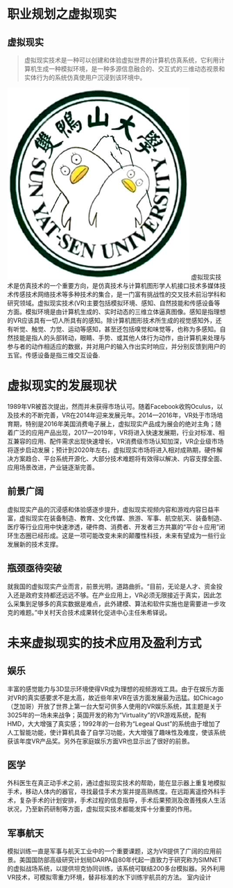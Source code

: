 # 职业规划之虚拟现实
## 虚拟现实
>虚拟现实技术是一种可以创建和体验虚拟世界的计算机仿真系统，它利用计算机生成一种模拟环境，是一种多源信息融合的、交互式的三维动态视景和实体行为的系统仿真使用户沉浸到该环境中。

![](images/1.jpg)
虚拟现实技术是仿真技术的一个重要方向，是仿真技术与计算机图形学人机接口技术多媒体技术传感技术网络技术等多种技术的集合，是一门富有挑战性的交叉技术前沿学科和研究领域。虚拟现实技术(VR)主要包括模拟环境、感知、自然技能和传感设备等方面。模拟环境是由计算机生成的、实时动态的三维立体逼真图像。感知是指理想的VR应该具有一切人所具有的感知。除计算机图形技术所生成的视觉感知外，还有听觉、触觉、力觉、运动等感知，甚至还包括嗅觉和味觉等，也称为多感知。自然技能是指人的头部转动，眼睛、手势、或其他人体行为动作，由计算机来处理与参与者的动作相适应的数据，并对用户的输入作出实时响应，并分别反馈到用户的五官。传感设备是指三维交互设备.

# 虚拟现实的发展现状
1989年VR被首次提出，然而并未获得市场认可。随着Facebook收购Oculus，以及技术的不断完善，VR在2014年迎来发展元年。2014—2016年，VR处于市场培育期，特别是2016年美国消费电子展上，虚拟现实产品成为展会的绝对主角；随着广泛的应用产品出现，2017—2019年，VR将进入快速发展期，行业对标准、相互兼容的应用、配件需求出现快速增长，VR消费级市场认知加深，VR企业级市场将逐步启动发展；预计到2020年左右，虚拟现实市场将进入相对成熟期，硬件解决方案趋合、平台系统开源化、大部分技术难题将有效得以解决、内容支撑全面、应用场景改进，产业链逐渐完善。
## 前景广阔
虚拟现实产品的沉浸感和体验感逐步提升，虚拟现实视频内容和游戏内容日益丰富，虚拟现实在装备制造、教育、文化传媒、旅游、军事、航空航天、装备制造、医疗等行业应用中快速渗透，硬件商、消费者、开发者三方共赢的“平台＋应用”闭环生态圈已经形成。这是一项可能改变未来的颠覆性科技，未来有望成为一些行业发展新的技术支撑。
## 瓶颈亟待突破
就我国的虚拟现实产业而言，前景光明，道路曲折。“目前，无论是人才、资金投入还是政府支持都还远远不够。在产业应用上，VR必须无限接近于真实，因此怎么采集到足够多的真实数据是难点，此外建模、算法和软件实施也是需要进一步攻克的难题。”中关村天合技术成果转化促进中心主任朱希铎说。

# 未来虚拟现实的技术应用及盈利方式
## 娱乐
丰富的感觉能力与3D显示环境使得VR成为理想的视频游戏工具。由于在娱乐方面对VR的真实感要求不是太高，故近些年来VR在该方面发展最为迅猛。如Chicago（芝加哥）开放了世界上第一台大型可供多人使用的VR娱乐系统，其主题是关于3025年的一场未来战争；英国开发的称为“Virtuality”的VR游戏系统，配有HMD，大大增强了真实感；1992年的一台称为“Legeal Qust”的系统由于增加了人工智能功能，使计算机具备了自学习功能，大大增强了趣味性及难度，使该系统获该年度VR产品奖。另外在家庭娱乐方面VR也显示出了很好的前景。

## 医学
外科医生在真正动手术之前，通过虚拟现实技术的帮助，能在显示器上重复地模拟手术，移动人体内的器官，寻找最佳手术方案并提高熟练度。在远距离遥控外科手术，复杂手术的计划安排，手术过程的信息指导，手术后果预测及改善残疾人生活状况，乃至新药研制等方面，虚拟现实技术都能发挥十分重要的作用。
## 军事航天
模拟训练一直是军事与航天工业中的一个重要课题，这为VR提供了广阔的应用前景。美国国防部高级研究计划局DARPA自80年代起一直致力于研究称为SIMNET的虚拟战场系统，以提供坦克协同训练，该系统可联结200多台模拟器。另外利用VR技术，可模拟零重力环境，替非标准的水下训练宇航员的方法。
室内设计